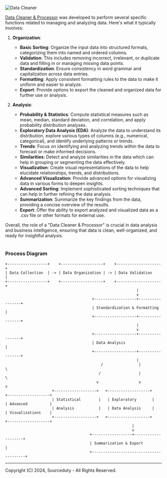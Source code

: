 ![Data Cleaner](https://github.com/sourceduty/Data_Cleaner/assets/123030236/33477d90-704b-4a06-b07b-5af08bb642f4)

[Data Cleaner & Processor](https://chat.openai.com/g/g-z6S0qcei3-data-cleaner-processor) was developed to perform several specific functions related to managing and analyzing data. Here's what it typically involves:

1. **Organization**:
   - **Basic Sorting**: Organize the input data into structured formats, categorizing them into named and ordered columns.
   - **Validation**: This includes removing incorrect, irrelevant, or duplicate data and filling in or managing missing data points.
   - **Standardization**: Ensure consistency in word grammar and capitalization across data entries.
   - **Formatting**: Apply consistent formatting rules to the data to make it uniform and easier to analyze.
   - **Export**: Provide options to export the cleaned and organized data for further use or analysis.

2. **Analysis**:
   - **Probability & Statistics**: Compute statistical measures such as mean, median, standard deviation, and correlation, and apply probability distribution analyses.
   - **Exploratory Data Analysis (EDA)**: Analyze the data to understand its distribution, explore various types of columns (e.g., numerical, categorical), and identify underlying patterns or trends.
   - **Trends**: Focus on identifying and analyzing trends within the data to forecast or make informed decisions.
   - **Similarities**: Detect and analyze similarities in the data which can help in grouping or segmenting the data effectively.
   - **Visualization**: Create visual representations of the data to help elucidate relationships, trends, and distributions.
   - **Advanced Visualization**: Provide advanced options for visualizing data in various forms to deepen insights.
   - **Advanced Sorting**: Implement sophisticated sorting techniques that can help in further refining the data analysis.
   - **Summarization**: Summarize the key findings from the data, providing a concise overview of the results.
   - **Export**: Offer the ability to export analyzed and visualized data as a .csv file or other formats for external use.

Overall, the role of a "Data Cleaner & Processor" is crucial in data analysis and business intelligence, ensuring that data is clean, well-organized, and ready for insightful analysis.

#
### Process Diagram

```
+------------------+    +-------------------+    +--------------------+
| Data Collection  | -> | Data Organization | -> | Data Validation    |
+------------------+    +-------------------+    +--------------------+
                                                           |
                                                           v
                                       +-------------------+-----------------+
                                       | Standardization & Formatting        |
                                       +-------------------+-----------------+
                                                           |
                                                           v
                                       +-------------------+-----------------+
                                       | Data Analysis                       |
                                       +-------------------+-----------------+
                                                           |
                                           /                |                 \
                                          /                 |                  \
                                         v                  v                   v
                     +-------------------+   +-------------------+   +-------------------+
                     | Statistical        |   | Exploratory       |   | Advanced          |
                     | Analysis           |   | Data Analysis     |   | Visualizations    |
                     +-------------------+   +-------------------+   +-------------------+
                                                         |
                                                         v
                                      +------------------+--------------------+
                                      | Summarization & Export                |
                                      +----------------------------------------+

```

***
Copyright (C) 2024, Sourceduty - All Rights Reserved.

